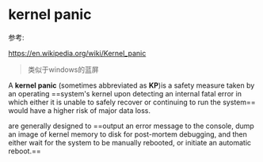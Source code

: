 # kernel panic

参考:

https://en.wikipedia.org/wiki/Kernel_panic

> 类似于windows的蓝屏

A **kernel panic** (sometimes abbreviated as **KP**)is a safety measure taken by an operating ==system's kernel upon detecting an internal fatal error in which either it is unable to safely recover or continuing to run the system== would have a higher risk of major data loss.

are generally designed to ==output an error message to the console, dump an image of kernel memory to disk for post-mortem debugging, and then either wait for the system to be manually rebooted, or initiate an automatic reboot.==